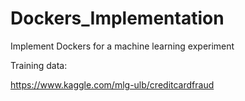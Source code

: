 # Dockers_Implementation
Implement Dockers for a machine learning experiment

Training data:


https://www.kaggle.com/mlg-ulb/creditcardfraud
